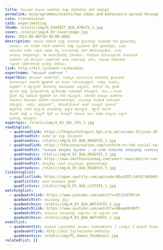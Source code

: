 ```yaml
---
title: ಸಮೂಹದ ಮೂಲಕ ಚಿಂತನೆಗಳು ಮತ್ತು ನೆಡವಳಿಕೆಗಳು ಹೇಗೆ ಹರಡುತ್ತವೆ
permalink: kn/programmes/events/how-ideas-and-behaviours-spread-through-a-crowd/
cata: transmission
catb: experimenting
thumb: /static/img/D_EXHIBIT_QUA_ATNVIS_1.jpg
cover: /static/img/A_EV_Coverimage.jpg
date: 2021-06-06T10:30:00.000Z
description: ಸಮೂಹ ನೆಡವಳಿಕೆ ಮತ್ತು ಸಾಮಾಜಿಕ ಪ್ರಭಾವವನ್ನು ಕುರಿತಂತಹ ನೇರ ಪ್ರಯೋಗದಲ್ಲಿ
  ಭಾವಹಿಸಿ. ಜನ ಸೂಹದ ನಡುವೆ ಚಿಂತನೆಗಳು ಮತ್ತು ಸ್ವಭಾವಗಳು ಹೇಗೆ ಪ್ರಸರಿಸುತ್ತವೆ, ವಿವಿಧ
  ಸಮೂಹದ ಜನರು ಒಳ್ಳೆಯ ಅಥವಾ ಕೆಟ್ಟ ನಿರ್ಣಯಗಳನ್ನು ಹೇಗೆ ತೆಗೆದುಕೊಳ್ಳುತ್ತಾರೆ, ಎಂದು
  ತಿಳಿಯಲು ಆಸಕ್ತರಾಗಿದ್ದರೆ, ಈ ಕಾರ್ಯಕ್ರಮದಲ್ಲಿ ಭಾಗಿಯಾಗಿ. ಸಾಮಾಜಿಕ ಮನೋವಿಜ್ಞಾನದ ಮೂಲಭೂತ
  ಚಿಂತನೆಗಳ ಬಗ್ಗೆ ಡೇನಿಯಲ್‌ ರಿಚರ್ಡ್‌ಸನ್‌ ಅವರ ಭಾಷಣವನ್ನು ಆಲಿಸಿ, ಸಮೂಹ ನೆಡವಳಿಕೆಯ
  ಇತ್ತೀಚಿನ ನಿದರ್ಶನಗಳಿಂದ ಅರಿವನ್ನು ಪಡೆಯಿರಿ.
link: http://bit.ly/event-richardson
expertname: "ಡೇನಿಯಲ್‌ ರಿಚರ್ಡ್‌ಸನ್ "
expertbio: ಡೇನಿಯಲ್‌ ರಿಚರ್ಡ್‌ಸನ್, ಲಂಡನ್ನಿನ ಯೂನಿವರ್ಸಿಟಿ ಕಾಲೇಜಿನಲ್ಲಿ ಪ್ರಾಯೋಗಿಕ
  ಮನೋವಿಜ್ಞಾನ ವಿಭಾಗದ ಪ್ರೊಫೆಸರ್‌ ಆಗಿ ಕಾರ್ಯ ನಿರ್ವಹಿಸುತ್ತಿದ್ದಾರೆ. ಇದಕ್ಕೂ ಮೊದಲು,
  ಆಕ್ಸಫರ್ಡ್ ‌ನ ಮ್ಯಾಗ್ಡಲೆನ್‌ ಕಾಲೇಜಿನಲ್ಲಿ ಪದವೀಪೂರ್ವ ಅಧ್ಯಯನ, ಕಾರ್ನೆಲ್‌ ನಲ್ಲಿ ಸ್ನಾತಕ
  ವ್ಯಾಸಂಗ ಮತ್ತು ಸ್ಟಾನ್ಫೋರ್ಡ್‌ನಲ್ಲಿ ಸ್ನಾತಕೋತ್ತರ ಸಂಶೋಧನೆ ಮಾಡಿದ್ದಾರೆ. ಯೂ.ಸಿ.ಸಾಂತಾ
  ಕ್ರೂಜ್‌ ನಲ್ಲಿ ಸಹಾಯಕ ಪ್ರೊಫೆಸರ್‌ ಆಗಿ ಸೇವೆ ಸಲ್ಲಿಸಿದ್ದಾರೆ. ಮಾನವರ ವಯಕ್ತಿಕ ಚಿಂತನೆಗಳು
  ಅವರಿರುವ ಸಮೂಹದ ಚಿಂತನೆಗೆ ಅನುಗಣವಾಗಿರುತ್ತದೆ, ಎಂಬುದನ್ನು ಕುರಿತಂತೆ ಸಂಶೋಧನೆ
  ನೆಡೆಸಿದ್ದಾರೆ. ಇವರು, ಕಾಗ್ನೇಟೀವ್ʼ, ಡೆವಲಪ್‌ಮೆಂಟಲ್‌ ಆಂಡ್‌ ಸೋಶ್ಯಲ್‌ ಸೈಕಾಲಜಿʼ
  ಪತ್ರಿಕೆಗಳಲ್ಲಿ ಅನೇಕ ವೈಜ್ಞಾನಿಕ ಲೇಖನಗಳನ್ನು ಪ್ರಸ್ತುತ ಪಡಿಸಿದ್ದಾರೆ. ಮ್ಯಾನ್‌ ವರ್ಸಸ್‌
  ಮೈಂಡ್ ಮತ್ತು ಎ ಡಮ್ಮೀಸ್‌ ಗೈಡ್‌ ಟು ಸೋಶ್ಯಲ್‌ ಸೈಕಾಲಜಿ ಎಂಬ ಎರಡು ಜನಪ್ರಿಯ ವಿಜ್ಞಾನ
  ಕೃತಿಗಳನ್ನು ರಚಿಸಿದ್ದಾರೆ.
expertpic: /static/img/A_EV_SEC_VIS_1.jpg
readinglist:
  - quadreadlink: https://thepsychologist.bps.org.uk/volume-31/june-2018/synchrony-and-art-signalling
    quadreadtxt: ಸಂಕೇತ ಕಲೆ ಮತ್ತು ಹೊಂದಾಣಿಕೆ
    quadreadvis: /static/img/A_EV_QUA_READVIS_1.jpg
  - quadreadlink: https://theconversation.com/conform-to-the-social-norm-why-people-follow-what-other-people-do-107446
    quadreadtxt: "ಸಾಮಾಜಿಕ ಮಾನ್ಯತೆಯ ದೃಢೀಕರಣ : ಏಕೆ ಜನರು ಬೇರೆಯವರು ಮಾಡುವುದನ್ನು ಅನುಕರಿಸುತ್ತಾರೆ?"
    quadreadvis: /static/img/A_EV_QUA_READVIS_2.jpg
  - quadreadlink: https://www.smithsonianmag.com/smart-news/desire-conform-starts-toddlers-180954535/
    quadreadtxt: ಮಾನ್ಯತೆಯ ಬಯಕೆ ಬಾಲ್ಯದಲ್ಲಿಯೇ ಪ್ರಾರಂಭವಾಗುತ್ತದೆ
    quadreadvis: /static/img/A_EV_QUA_READVIS_3.jpg
listeninglist:
  - quadlistlink: https://open.spotify.com/episode/6OceZQTcJdYGC3dXDHYa9w
    quadlisttxt: ನಿಮಗೆ ದೊರಕಿರುವ ಪ್ರೇರಣೆ
    quadlistvis: /static/img/A_EV_QUA_LISTVIS_1.jpg
watchinglist:
  - quadwatchlink: https://www.youtube.com/watch?v=0IJCXXTMrv8
    quadwatchtxt: ಸಮೂಹವನ್ನು ಪ್ರಶ್ನಿಸಿ
    quadwatchvis: /static/img/A_EV_QUA_WATCHVIS_1.jpg
  - quadwatchlink: https://www.youtube.com/watch?v=9BeqeQ5d8fY
    quadwatchtxt: ಸಾಮೂಹಿಕ ಅನುಭವವನ್ನು ಅರ್ಥೈಸಲು ನರ ವಿಜ್ಞಾನದ ಬಳಕೆ
    quadwatchvis: /static/img/A_EV_QUA_WATCHVIS_2.jpg
eventlist:
  - quadeventtxt: ಸಾಮಾಜಿಕ ಬದಲಾವಣೆಯ ಜಾಲತಾಣ ರೂಪಾಂತರಣಗಳು | ಉಪನ್ಯಾಸ | ಡಾಮನ್‌ ಸೆಂಟೋಲಾ
    quadeventlink: http://bit.ly/lecture-centola
    quadeventvis: /static/img/PL_damon_thumbnail.jpg
relatedlist: []
---
```

